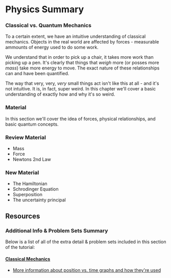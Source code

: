# Physics Summary

### Classical vs. Quantum Mechanics

To a certain extent, we have an intuitive understanding of classical mechanics. Objects in the real world are affected by forces - measurable ammounts of energy used to do some work.

We understand that in order to pick up a chair, it takes more work than picking up a pen. It's clearly that things that _weigh_ more \(or posses more _mass_\) take more energy to move. The exact nature of these relationships can and have been quantified.

The way that very, very, _very_ small things act isn't like this at all - and it's not intuitive. It is, in fact, super weird. In this chapter we'll cover a basic understanding of exactly how and why it's so weird.

### Material

In this section we'll cover the idea of forces, physical relationships, and basic quantum concepts.

### Review Material

* Mass
* Force
* Newtons 2nd Law

### New Material

* The Hamiltonian
* Schrodinger Equation
* Superposition 
* The uncertainty principal

## Resources

### Additional Info & Problem Sets Summary

Below is a list of all of the extra detail & problem sets included in this section of the tutorial:

#### [Classical Mechanics](classical-mechanics.md)

* [More information about position vs. time graphs and how they're used](https://www.khanacademy.org/science/physics/one-dimensional-motion/displacement-velocity-time/a/position-vs-time-graphs)



